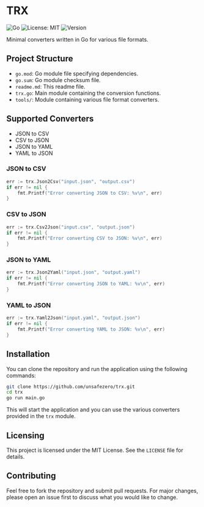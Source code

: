 # TRX

![Go](https://img.shields.io/badge/Go-1.25-blue?logo=go&logoColor=white)
![License: MIT](https://img.shields.io/badge/License-MIT-orange.svg)
![Version](https://img.shields.io/badge/version-0.0.0-white)

Minimal converters written in Go for various file formats.

## Project Structure

- `go.mod`: Go module file specifying dependencies.
- `go.sum`: Go module checksum file.
- `readme.md`: This readme file.
- `trx.go`: Main module containing the conversion functions.
- `tools/`: Module containing various file format converters.

## Supported Converters

- JSON to CSV
- CSV to JSON
- JSON to YAML
- YAML to JSON

### JSON to CSV

```go
err := trx.Json2Csv("input.json", "output.csv")
if err != nil {
    fmt.Printf("Error converting JSON to CSV: %v\n", err)
}
```

### CSV to JSON

```go
err := trx.Csv2Json("input.csv", "output.json")
if err != nil {
    fmt.Printf("Error converting CSV to JSON: %v\n", err)
}
```

### JSON to YAML

```go
err := trx.Json2Yaml("input.json", "output.yaml")
if err != nil {
    fmt.Printf("Error converting JSON to YAML: %v\n", err)
}
```

### YAML to JSON

```go
err := trx.Yaml2Json("input.yaml", "output.json")
if err != nil {
    fmt.Printf("Error converting YAML to JSON: %v\n", err)
}
```

## Installation

You can clone the repository and run the application using the following commands:

```bash
git clone https://github.com/unsafezero/trx.git
cd trx
go run main.go
```

This will start the application and you can use the various converters provided in the `trx` module.

## Licensing

This project is licensed under the MIT License. See the `LICENSE` file for details.

## Contributing

Feel free to fork the repository and submit pull requests. For major changes, please open an issue first to discuss what you would like to change.

